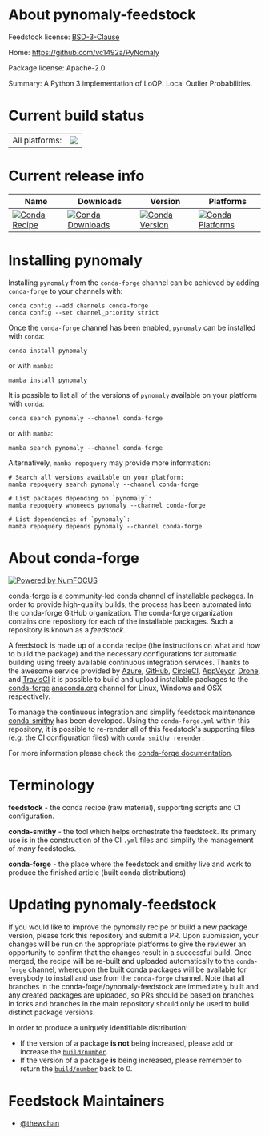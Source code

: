 About pynomaly-feedstock
========================

Feedstock license: [BSD-3-Clause](https://github.com/conda-forge/pynomaly-feedstock/blob/main/LICENSE.txt)

Home: https://github.com/vc1492a/PyNomaly

Package license: Apache-2.0

Summary: A Python 3 implementation of LoOP: Local Outlier Probabilities.

Current build status
====================


<table><tr><td>All platforms:</td>
    <td>
      <a href="https://dev.azure.com/conda-forge/feedstock-builds/_build/latest?definitionId=16048&branchName=main">
        <img src="https://dev.azure.com/conda-forge/feedstock-builds/_apis/build/status/pynomaly-feedstock?branchName=main">
      </a>
    </td>
  </tr>
</table>

Current release info
====================

| Name | Downloads | Version | Platforms |
| --- | --- | --- | --- |
| [![Conda Recipe](https://img.shields.io/badge/recipe-pynomaly-green.svg)](https://anaconda.org/conda-forge/pynomaly) | [![Conda Downloads](https://img.shields.io/conda/dn/conda-forge/pynomaly.svg)](https://anaconda.org/conda-forge/pynomaly) | [![Conda Version](https://img.shields.io/conda/vn/conda-forge/pynomaly.svg)](https://anaconda.org/conda-forge/pynomaly) | [![Conda Platforms](https://img.shields.io/conda/pn/conda-forge/pynomaly.svg)](https://anaconda.org/conda-forge/pynomaly) |

Installing pynomaly
===================

Installing `pynomaly` from the `conda-forge` channel can be achieved by adding `conda-forge` to your channels with:

```
conda config --add channels conda-forge
conda config --set channel_priority strict
```

Once the `conda-forge` channel has been enabled, `pynomaly` can be installed with `conda`:

```
conda install pynomaly
```

or with `mamba`:

```
mamba install pynomaly
```

It is possible to list all of the versions of `pynomaly` available on your platform with `conda`:

```
conda search pynomaly --channel conda-forge
```

or with `mamba`:

```
mamba search pynomaly --channel conda-forge
```

Alternatively, `mamba repoquery` may provide more information:

```
# Search all versions available on your platform:
mamba repoquery search pynomaly --channel conda-forge

# List packages depending on `pynomaly`:
mamba repoquery whoneeds pynomaly --channel conda-forge

# List dependencies of `pynomaly`:
mamba repoquery depends pynomaly --channel conda-forge
```


About conda-forge
=================

[![Powered by
NumFOCUS](https://img.shields.io/badge/powered%20by-NumFOCUS-orange.svg?style=flat&colorA=E1523D&colorB=007D8A)](https://numfocus.org)

conda-forge is a community-led conda channel of installable packages.
In order to provide high-quality builds, the process has been automated into the
conda-forge GitHub organization. The conda-forge organization contains one repository
for each of the installable packages. Such a repository is known as a *feedstock*.

A feedstock is made up of a conda recipe (the instructions on what and how to build
the package) and the necessary configurations for automatic building using freely
available continuous integration services. Thanks to the awesome service provided by
[Azure](https://azure.microsoft.com/en-us/services/devops/), [GitHub](https://github.com/),
[CircleCI](https://circleci.com/), [AppVeyor](https://www.appveyor.com/),
[Drone](https://cloud.drone.io/welcome), and [TravisCI](https://travis-ci.com/)
it is possible to build and upload installable packages to the
[conda-forge](https://anaconda.org/conda-forge) [anaconda.org](https://anaconda.org/)
channel for Linux, Windows and OSX respectively.

To manage the continuous integration and simplify feedstock maintenance
[conda-smithy](https://github.com/conda-forge/conda-smithy) has been developed.
Using the ``conda-forge.yml`` within this repository, it is possible to re-render all of
this feedstock's supporting files (e.g. the CI configuration files) with ``conda smithy rerender``.

For more information please check the [conda-forge documentation](https://conda-forge.org/docs/).

Terminology
===========

**feedstock** - the conda recipe (raw material), supporting scripts and CI configuration.

**conda-smithy** - the tool which helps orchestrate the feedstock.
                   Its primary use is in the construction of the CI ``.yml`` files
                   and simplify the management of *many* feedstocks.

**conda-forge** - the place where the feedstock and smithy live and work to
                  produce the finished article (built conda distributions)


Updating pynomaly-feedstock
===========================

If you would like to improve the pynomaly recipe or build a new
package version, please fork this repository and submit a PR. Upon submission,
your changes will be run on the appropriate platforms to give the reviewer an
opportunity to confirm that the changes result in a successful build. Once
merged, the recipe will be re-built and uploaded automatically to the
`conda-forge` channel, whereupon the built conda packages will be available for
everybody to install and use from the `conda-forge` channel.
Note that all branches in the conda-forge/pynomaly-feedstock are
immediately built and any created packages are uploaded, so PRs should be based
on branches in forks and branches in the main repository should only be used to
build distinct package versions.

In order to produce a uniquely identifiable distribution:
 * If the version of a package **is not** being increased, please add or increase
   the [``build/number``](https://docs.conda.io/projects/conda-build/en/latest/resources/define-metadata.html#build-number-and-string).
 * If the version of a package **is** being increased, please remember to return
   the [``build/number``](https://docs.conda.io/projects/conda-build/en/latest/resources/define-metadata.html#build-number-and-string)
   back to 0.

Feedstock Maintainers
=====================

* [@thewchan](https://github.com/thewchan/)

